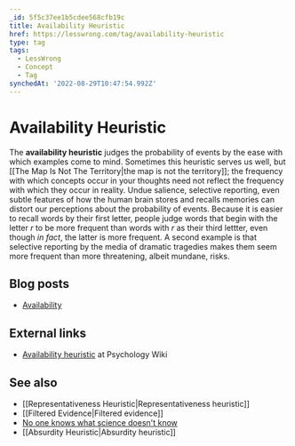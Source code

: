 ```yaml
---
_id: 5f5c37ee1b5cdee568cfb19c
title: Availability Heuristic
href: https://lesswrong.com/tag/availability-heuristic
type: tag
tags:
  - LessWrong
  - Concept
  - Tag
synchedAt: '2022-08-29T10:47:54.992Z'
---
```

# Availability Heuristic

The **availability heuristic** judges the probability of events by the ease with which examples come to mind. Sometimes this heuristic serves us well, but [[The Map Is Not The Territory|the map is not the territory]]; the frequency with which concepts occur in your thoughts need not reflect the frequency with which they occur in reality. Undue salience, selective reporting, even subtle features of how the human brain stores and recalls memories can distort our perceptions about the probability of events. Because it is easier to recall words by their first letter, people judge words that begin with the letter *r* to be more frequent than words with *r* as their third lettter, even though *in fact*, the latter is more frequent. A second example is that selective reporting by the media of dramatic tragedies makes them seem more frequent than more threatening, albeit mundane, risks.

## Blog posts

*   [Availability](http://lesswrong.com/lw/j5/availability/)

## External links

*   [Availability heuristic](http://psychology.wikia.com/wiki/Availability_heuristic) at Psychology Wiki

## See also

*   [[Representativeness Heuristic|Representativeness heuristic]]
*   [[Filtered Evidence|Filtered evidence]]
*   [No one knows what science doesn't know](https://wiki.lesswrong.com/wiki/No_one_knows_what_science_doesn't_know)
*   [[Absurdity Heuristic|Absurdity heuristic]]